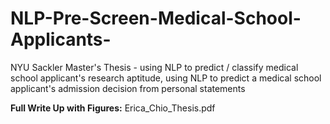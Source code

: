 # NLP-Pre-Screen-Medical-School-Applicants-
NYU Sackler Master's Thesis - using NLP to predict / classify medical school applicant's research aptitude, using NLP to predict a medical school applicant's admission decision from personal statements 

__Full Write Up with Figures:__ Erica_Chio_Thesis.pdf
